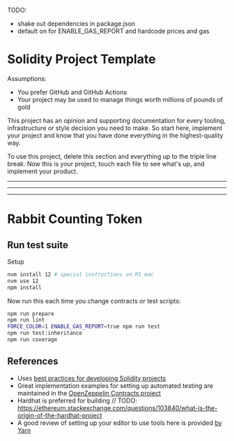 TODO: 

- shake out dependencies in package.json
- default on for ENABLE_GAS_REPORT and hardcode prices and gas

# Solidity Project Template

Assumptions:

- You prefer GitHub and GitHub Actions
- Your project may be used to manage things worth millions of pounds of gold

This project has an opinion and supporting documentation for every tooling, infrastructure or style decision you need to make. So start here, implement your project and know that you have done everything in the highest-quality way.

To use this project, delete this section and everything up to the triple line break. Now this is your project, touch each file to see what's up, and implement your product.

---
---
---

# Rabbit Counting Token

## Run test suite

Setup

```sh
nvm install 12 # special instructions on M1 mac
nvm use 12
npm install
```

Now run this each time you change contracts or test scripts:

```sh
npm run prepare
npm run lint
FORCE_COLOR=1 ENABLE_GAS_REPORT=true npm run test
npm run test:inheritance
npm run coverage
```

## References

- Uses [best practices for developing Solidity projects](https://github.com/fulldecent/solidity-template)
- Great implementation examples for setting up automated testing are maintained in the [OpenZeppelin Contracts project](https://github.com/OpenZeppelin/openzeppelin-contracts)
- Hardhat is preferred for building // TODO: https://ethereum.stackexchange.com/questions/103840/what-is-the-origin-of-the-hardhat-project
- A good review of setting up your editor to use tools here is provided [by Yarn](https://yarnpkg.com/getting-started/editor-sdks)
